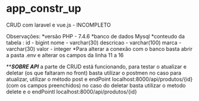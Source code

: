 # app_constr_up
CRUD com laravel e vue.js - INCOMPLETO

Observações: 
*versão PHP - 7.4.6
*banco de dados Mysql
*conteudo da tabela : id - bigint
                      nome - varchar(30)
                      descricao - varchar(100)
                      marca - varchar(30)
                      valor - integer
 *Para alterar a conexão com o banco basta abrir a pasta .env e alterar os campos da linha
 11 a 16
 
 *****SOBRE API***
 a parte de CRUD está funcionando, para testar o atualizar e deletar (os que faltaram no front) basta utilizar o postmen
 no caso para atualizar, utilizar o método post e endPoint localhost:8000/api/produtos/{id} (com os campos preenchidos)
 no caso do deletar basta utilizar o metodo delete e o endPointl localhost:8000/api/produtos/{id}
